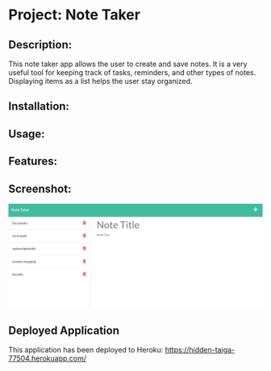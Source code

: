 # Project:  Note Taker

## Description: 
This note taker app allows the user to create and save notes.  It is a very useful tool for keeping track of tasks, reminders, and other types of notes.  Displaying items as a list helps the user stay organized.

## Installation:

## Usage:

## Features:

## Screenshot:

![screenshot of notes page](public/assets/images/Capture2.png)


## Deployed Application
This application has been deployed to Heroku: 
https://hidden-taiga-77504.herokuapp.com/ 

